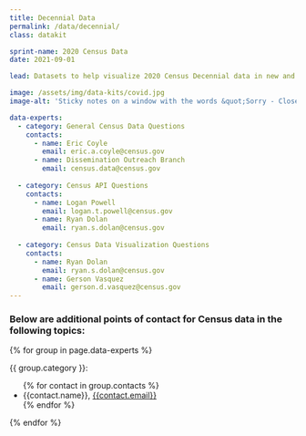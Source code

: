 ```yaml
---
title: Decennial Data
permalink: /data/decennial/
class: datakit

sprint-name: 2020 Census Data
date: 2021-09-01

lead: Datasets to help visualize 2020 Census Decennial data in new and creative ways

image: /assets/img/data-kits/covid.jpg
image-alt: 'Sticky notes on a window with the words &quot;Sorry - Closed. COVID-19&quot;'

data-experts:
  - category: General Census Data Questions
    contacts: 
      - name: Eric Coyle
        email: eric.a.coyle@census.gov
      - name: Dissemination Outreach Branch
        email: census.data@census.gov
  
  - category: Census API Questions
    contacts:
      - name: Logan Powell
        email: logan.t.powell@census.gov
      - name: Ryan Dolan	
        email: ryan.s.dolan@census.gov
  
  - category: Census Data Visualization Questions
    contacts:
      - name: Ryan Dolan
        email: ryan.s.dolan@census.gov
      - name: Gerson Vasquez
        email: gerson.d.vasquez@census.gov
---
```


### Below are additional points of contact for Census data in the following topics:

{% for group in page.data-experts %}
  <p class="margin-bottom-0 text-bold">{{ group.category }}:</p>
  <ul class="margin-top-0 usa-list--unstyled padding-left-4">
    {% for contact in group.contacts %}
      <li>
        {{contact.name}},
        <a class="usa-link" href="mailto:{{contact.email}}">{{contact.email}}</a>
      </li>
    {% endfor %}
  </ul>
{% endfor %}